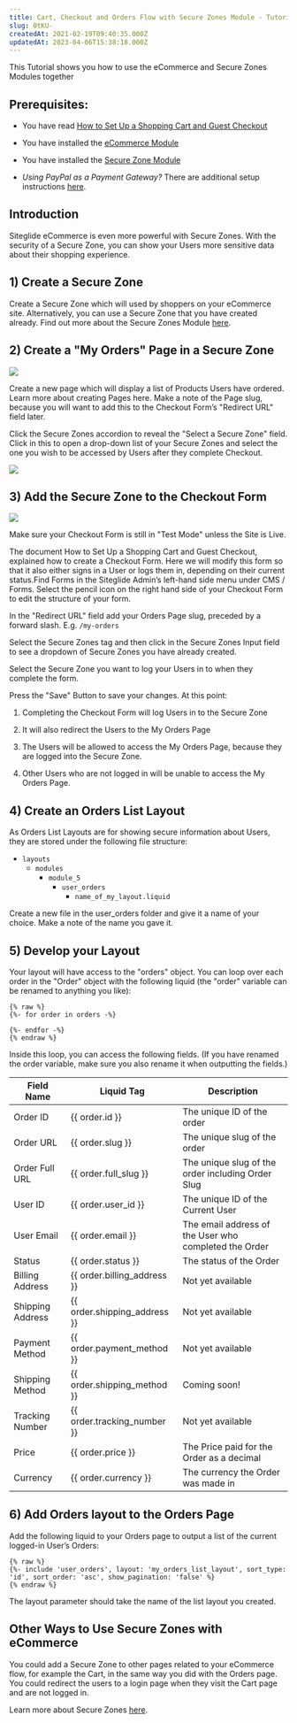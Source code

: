 ```yaml
---
title: Cart, Checkout and Orders Flow with Secure Zones Module - Tutorial
slug: 0tKU-
createdAt: 2021-02-19T09:40:35.000Z
updatedAt: 2023-04-06T15:38:18.000Z
---
```


This Tutorial shows you how to use the eCommerce and Secure Zones Modules together

## Prerequisites:

*   You have read [How to Set Up a Shopping Cart and Guest Checkout](https://help.siteglide.com/article/163-how-to-set-up-a-shopping-cart-and-guest-checkout-tutorial)

*   You have installed the [eCommerce Module](https://help.siteglide.com/article/200-getting-started-with-siteglide-ecommerce)

*   You have installed the [Secure Zone Module](/crm/quickstart-crm.md)

*   *Using PayPal as a Payment Gateway?* There are additional setup instructions [here](https://help.siteglide.com/article/165-payment-gateways).

## Introduction

Siteglide eCommerce is even more powerful with Secure Zones. With the security of a Secure Zone, you can show your Users more sensitive data about their shopping experience.

## 1) Create a Secure Zone

Create a Secure Zone which will used by shoppers on your eCommerce site. Alternatively, you can use a Secure Zone that you have created already. Find out more about the Secure Zones Module [here](/crm/quickstart-crm.md#2-creating-and-editing-a-secure-zone).

## 2) Create a "My Orders" Page in a Secure Zone

![](https://siteglide-52c14a1a8a9b.intercom-attachments-1.com/i/o/163533694/4e550e2d1436b94c1f3fc26e/orders_secure_zone.jpg)

Create a new page which will display a list of Products Users have ordered. Learn more about creating Pages here. Make a note of the Page slug, because you will want to add this to the Checkout Form’s "Redirect URL" field later.

Click the Secure Zones accordion to reveal the "Select a Secure Zone" field. Click in this to open a drop-down list of your Secure Zones and select the one you wish to be accessed by Users after they complete Checkout.

![](https://siteglide-52c14a1a8a9b.intercom-attachments-1.com/i/o/163533699/38512098b8e57b8e3780419c/orders_secure_zone_select.png)

## 3) Add the Secure Zone to the Checkout Form

![](https://siteglide-52c14a1a8a9b.intercom-attachments-1.com/i/o/163533709/a38f01187f2eef19fddc80b5/form_secure_zone.jpg)

Make sure your Checkout Form is still in "Test Mode" unless the Site is Live.

The document How to Set Up a Shopping Cart and Guest Checkout, explained how to create a Checkout Form. Here we will modify this form so that it also either signs in a User or logs them in, depending on their current status.Find Forms in the Siteglide Admin’s left-hand side menu under CMS / Forms. Select the pencil icon on the right hand side of your Checkout Form to edit the structure of your form.

In the "Redirect URL" field add your Orders Page slug, preceded by a forward slash. E.g. `/my-orders`

Select the Secure Zones tag and then click in the Secure Zones Input field to see a dropdown of Secure Zones you have already created.

Select the Secure Zone you want to log your Users in to when they complete the form.

Press the "Save" Button to save your changes. At this point:

1.  Completing the Checkout Form will log Users in to the Secure Zone

2.  It will also redirect the Users to the My Orders Page

3.  The Users will be allowed to access the My Orders Page, because they are logged into the Secure Zone.

4.  Other Users who are not logged in will be unable to access the My Orders Page.

## 4) Create an Orders List Layout

As Orders List Layouts are for showing secure information about Users, they are stored under the following file structure:

*   `layouts`
    *   `modules`
        *   `module_5`
            *   `user_orders`
                *   `name_of_my_layout.liquid`

Create a new file in the user\_orders folder and give it a name of your choice. Make a note of the name you gave it.

## 5) Develop your Layout

Your layout will have access to the "orders" object.
You can loop over each order in the "Order" object with the following liquid (the "order" variable can be renamed to anything you like):

```liquid
{% raw %}
{%- for order in orders -%}

{%- endfor -%}
{% endraw %}
```

Inside this loop, you can access the following fields. (If you have renamed the order variable, make sure you also rename it when outputting the fields.)

| **Field Name**   | **Liquid Tag**                | **Description**                                       |
| ---------------- | ----------------------------- | ----------------------------------------------------- |
| Order ID         | {{ order.id }}                | The unique ID of the order                            |
| Order URL        | {{ order.slug }}              | The unique slug of the order                          |
| Order Full URL   | {{ order.full\_slug }}        | The unique slug of the order including Order Slug     |
| User ID          | {{ order.user\_id }}          | The unique ID of the Current User                     |
| User Email       | {{ order.email }}             | The email address of the User who completed the Order |
| Status           | {{ order.status }}            | The status of the Order                               |
| Billing Address  | {{ order.billing\_address }}  | Not yet available                                     |
| Shipping Address | {{ order.shipping\_address }} | Not yet available                                     |
| Payment Method   | {{ order.payment\_method }}   | Not yet available                                     |
| Shipping Method  | {{ order.shipping\_method }}  | Coming soon!                                          |
| Tracking Number  | {{ order.tracking\_number }}  | Not yet available                                     |
| Price            | {{ order.price }}             | The Price paid for the Order as a decimal             |
| Currency         | {{ order.currency }}          | The currency the Order was made in                    |

## 6) Add Orders layout to the Orders Page

Add the following liquid to your Orders page to output a list of the current logged-in User’s Orders:
```
{% raw %}
{%- include 'user_orders', layout: 'my_orders_list_layout', sort_type: 'id', sort_order: 'asc', show_pagination: 'false' %}
{% endraw %}
```

The layout parameter should take the name of the list layout you created.

## Other Ways to Use Secure Zones with eCommerce

You could add a Secure Zone to other pages related to your eCommerce flow, for example the Cart, in the same way you did with the Orders page. You could redirect the users to a login page when they visit the Cart page and are not logged in.

&#x20;Learn more about Secure Zones [here](/crm/quickstart-crm.md).
